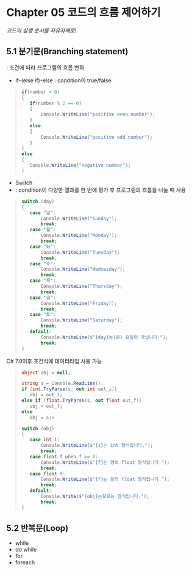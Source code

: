 # Chapter 05 코드의 흐름 제어하기
*코드의 실행 순서를 자유자재로!*


## 5.1 분기문(Branching statement)
: 조건에 따라 프로그램의 흐름 변화
- If-(else if)-else
: condition이 true/false
>``` csharp
>if(number > 0)
>{
>    if(number % 2 == 0)
>    {
>        Console.WriteLine("positive even number");
>    }
>    else
>    {
>        Console.WriteLine("positive odd number");
>    }
>}
>else
>{
>    Console.WriteLine("negative number");
>}
>```
- Switch
- : condition이 다양한 결과를 한 번에 평가 후 프로그램의 흐름을 나눌 때 사용
>``` csharp
>switch (day)
>{
>    case "일":
>        Console.WriteLine("Sunday");
>        break;
>    case "월":
>        Console.WriteLine("Monday");
>        break;
>    case "화":
>        Console.WriteLine("Tuesday");
>        break;
>    case "수":
>        Console.WriteLine("Wednesday");
>        break;
>    case "목":
>        Console.WriteLine("Thursday");
>        break;
>    case "금":
>        Console.WriteLine("Friday");
>        break;
>    case "토":
>        Console.WriteLine("Saturday");
>        break;
>    default:
>        Console.WriteLine($"{day}는(은) 요일이 아닙니다.");
>        break;
>}
>```

C# 7.0이후 조건식에 데이터타입 사용 가능
>``` csharp
>object obj = null;
>
>string s = Console.ReadLine();
>if (int.TryParse(s, out int out_i))
>    obj = out_i;
>else if (float.TryParse(s, out float out_f))
>    obj = out_f;
>else
>    obj = s;>
>
>switch (obj)
>{
>    case int i:
>        Console.WriteLine($"{i}는 int 형식입니다.");
>        break;                
>    case float f when f >= 0:
>        Console.WriteLine($"{f}는 양의 float 형식입니다.");
>        break;
>    case float f:
>        Console.WriteLine($"{f}는 음의 float 형식입니다.");
>        break;
>    default:
>        Console.Write($"{obj}는모르는 형식입니다.");
>        break;
>}

## 5.2 반복문(Loop)
- while
- do while
- for
- foreach
